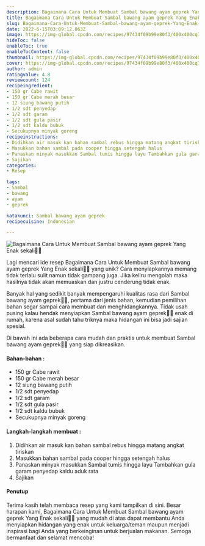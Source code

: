 ```yaml
---
description: Bagaimana Cara Untuk Membuat Sambal bawang ayam geprek Yang Enak sekali"
title: Bagaimana Cara Untuk Membuat Sambal bawang ayam geprek Yang Enak sekali
slug: Bagaimana-Cara-Untuk-Membuat-Sambal-bawang-ayam-geprek-Yang-Enak-sekali
date: 2022-6-15T03:09:12.063Z
image: https://img-global.cpcdn.com/recipes/97434f09b99e80f3/400x400cq70/photo.jpg
hideToc: false
enableToc: true
enableTocContent: false
thumbnail: https://img-global.cpcdn.com/recipes/97434f09b99e80f3/400x400cq70/photo.jpg
cover: https://img-global.cpcdn.com/recipes/97434f09b99e80f3/400x400cq70/photo.jpg
author: admin
ratingvalue: 4.8
reviewcount: 124
recipeingredient:
- 150 gr Cabe rawit
- 150 gr Cabe merah besar
- 12 siung bawang putih
- 1/2 sdt penyedap
- 1/2 sdt garam
- 1/2 sdt gula pasir
- 1/2 sdt kaldu bubuk
- Secukupnya minyak goreng
recipeinstructions:
- Didihkan air masuk kan bahan sambal rebus hingga matang angkat tiriskan
- Masukkan bahan sambal pada cooper hingga setengah halus
- Panaskan minyak masukkan Sambal tumis hingga layu Tambahkan gula garam penyedap kaldu aduk rata
- Sajikan
categories:
- Resep

tags:
- Sambal
- bawang
- ayam
- geprek

katakunci: Sambal bawang ayam geprek
recipecuisine: Indonesian

---
```


![Bagaimana Cara Untuk Membuat Sambal bawang ayam geprek Yang Enak sekali👩‍🍳](https://img-global.cpcdn.com/recipes/97434f09b99e80f3/400x400cq70/photo.jpg)

Lagi mencari ide resep Bagaimana Cara Untuk Membuat Sambal bawang ayam geprek Yang Enak sekali👩‍🍳 yang unik? Cara menyiapkannya memang tidak terlalu sulit namun tidak gampang juga. Jika keliru mengolah maka hasilnya tidak akan memuaskan dan justru cenderung tidak enak.

Banyak hal yang sedikit banyak mempengaruhi kualitas rasa dari Sambal bawang ayam geprek👩‍🍳, pertama dari jenis bahan, kemudian pemilihan bahan segar sampai cara membuat dan menghidangkannya. Tidak usah pusing kalau hendak menyiapkan Sambal bawang ayam geprek👩‍🍳 enak di rumah, karena asal sudah tahu triknya maka hidangan ini bisa jadi sajian spesial.

Di bawah ini ada beberapa cara mudah dan praktis untuk membuat Sambal bawang ayam geprek👩‍🍳 yang siap dikreasikan.

<!--inarticleads1-->

#### Bahan-bahan :

- 150 gr Cabe rawit
- 150 gr Cabe merah besar
- 12 siung bawang putih
- 1/2 sdt penyedap
- 1/2 sdt garam
- 1/2 sdt gula pasir
- 1/2 sdt kaldu bubuk
- Secukupnya minyak goreng

<!--inarticleads2-->

#### Langkah-langkah membuat :

1. Didihkan air masuk kan bahan sambal rebus hingga matang angkat tiriskan
1. Masukkan bahan sambal pada cooper hingga setengah halus
1. Panaskan minyak masukkan Sambal tumis hingga layu Tambahkan gula garam penyedap kaldu aduk rata
1. Sajikan

#### Penutup

Terima kasih telah membaca resep yang kami tampilkan di sini. Besar harapan kami, Bagaimana Cara Untuk Membuat Sambal bawang ayam geprek Yang Enak sekali👩‍🍳 yang mudah di atas dapat membantu Anda menyiapkan hidangan yang enak untuk keluarga/teman maupun menjadi inspirasi bagi Anda yang berkeinginan untuk berjualan makanan. Semoga bermanfaat dan selamat mencoba!